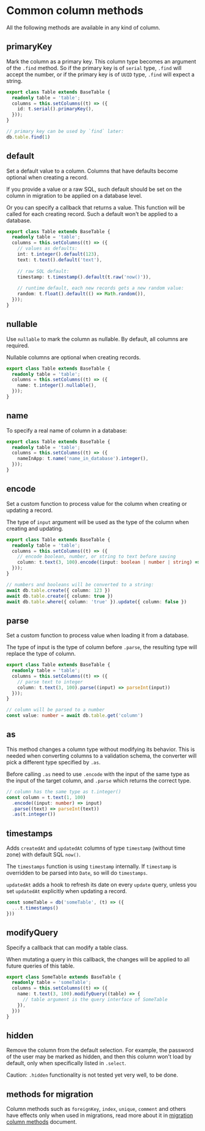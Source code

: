 # Common column methods

All the following methods are available in any kind of column.

## primaryKey

Mark the column as a primary key. This column type becomes an argument of the `.find` method. So if the primary key is of `serial` type, `.find` will accept the number, or if the primary key is of `UUID` type, `.find` will expect a string.

```ts
export class Table extends BaseTable {
  readonly table = 'table';
  columns = this.setColumns((t) => ({
    id: t.serial().primaryKey(),
  }));
}

// primary key can be used by `find` later:
db.table.find(1)
```

## default

Set a default value to a column. Columns that have defaults become optional when creating a record.

If you provide a value or a raw SQL, such default should be set on the column in migration to be applied on a database level.

Or you can specify a callback that returns a value. This function will be called for each creating record. Such a default won't be applied to a database.

```ts
export class Table extends BaseTable {
  readonly table = 'table';
  columns = this.setColumns((t) => ({
    // values as defaults:
    int: t.integer().default(123),
    text: t.text().default('text'),
    
    // raw SQL default:
    timestamp: t.timestamp().default(t.raw('now()')),
    
    // runtime default, each new records gets a new random value:
    random: t.float().default(() => Math.random()),
  }));
}
```

## nullable

Use `nullable` to mark the column as nullable. By default, all columns are required.

Nullable columns are optional when creating records.

```ts
export class Table extends BaseTable {
  readonly table = 'table';
  columns = this.setColumns((t) => ({
    name: t.integer().nullable(),
  }));
}
```

## name

To specify a real name of column in a database:

```ts
export class Table extends BaseTable {
  readonly table = 'table';
  columns = this.setColumns((t) => ({
    nameInApp: t.name('name_in_database').integer(),
  }));
}
```

## encode

Set a custom function to process value for the column when creating or updating a record.

The type of `input` argument will be used as the type of the column when creating and updating.

```ts
export class Table extends BaseTable {
  readonly table = 'table';
  columns = this.setColumns((t) => ({
    // encode boolean, number, or string to text before saving
    column: t.text(3, 100).encode((input: boolean | number | string) => String(input))
  }));
}

// numbers and booleans will be converted to a string:
await db.table.create({ column: 123 })
await db.table.create({ column: true })
await db.table.where({ column: 'true' }).update({ column: false })
```

## parse

Set a custom function to process value when loading it from a database.

The type of input is the type of column before `.parse`, the resulting type will replace the type of column.

```ts
export class Table extends BaseTable {
  readonly table = 'table';
  columns = this.setColumns((t) => ({
    // parse text to integer
    column: t.text(3, 100).parse((input) => parseInt(input))
  }));
}

// column will be parsed to a number
const value: number = await db.table.get('column')
```

## as

This method changes a column type without modifying its behavior.
This is needed when converting columns to a validation schema, the converter will pick a different type specified by `.as`.

Before calling `.as` need to use `.encode` with the input of the same type as the input of the target column,
and `.parse` which returns the correct type.

```ts
// column has the same type as t.integer()
const column = t.text(1, 100)
  .encode((input: number) => input)
  .parse((text) => parseInt(text))
  .as(t.integer())
```

## timestamps

Adds `createdAt` and `updatedAt` columns of type `timestamp` (without time zone) with default SQL `now()`.

The `timestamps` function is using `timestamp` internally. If `timestamp` is overridden to be parsed into `Date`, so will do `timestamps`.

`updatedAt` adds a hook to refresh its date on every `update` query, unless you set `updatedAt` explicitly when updating a record.

```ts
const someTable = db('someTable', (t) => ({
  ...t.timestamps()
}))
```

## modifyQuery

Specify a callback that can modify a table class.

When mutating a query in this callback, the changes will be applied to all future queries of this table.

```ts
export class SomeTable extends BaseTable {
  readonly table = 'someTable';
  columns = this.setColumns((t) => ({
    name: t.text(3, 100).modifyQuery((table) => {
      // table argument is the query interface of SomeTable
    }),
  }))
}
```

## hidden

Remove the column from the default selection. For example, the password of the user may be marked as hidden, and then this column won't load by default, only when specifically listed in `.select`.

Caution: `.hidden` functionality is not tested yet very well, to be done.

## methods for migration

Column methods such as `foreignKey`, `index`, `unique`, `comment` and others have effects only when used in migrations, read more about it in [migration column methods](/guide/migration-column-methods) document.

